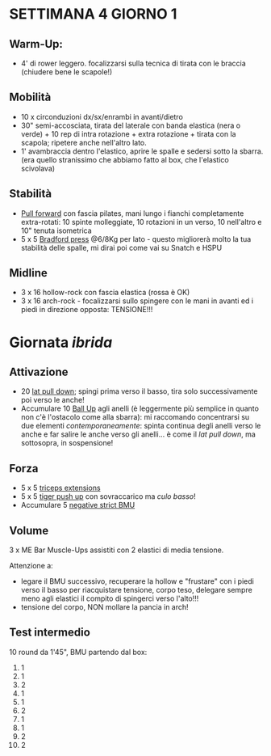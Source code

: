 # SETTIMANA 4 GIORNO 1

## Warm-Up:

 * 4' di rower leggero. focalizzarsi sulla tecnica di tirata con le braccia (chiudere bene le scapole!)

## Mobilità

 * 10 x circonduzioni dx/sx/enrambi in avanti/dietro 
 * 30" semi-accosciata, tirata del laterale con banda elastica (nera o verde) + 10 rep di intra rotazione + extra rotazione + tirata con la scapola; ripetere anche nell'altro lato.
 * 1' avambraccia dentro l'elastico, aprire le spalle e sedersi sotto la sbarra. (era quello stranissimo che abbiamo fatto al box, che l'elastico scivolava)

## Stabilità

 * [Pull forward](https://www.youtube.com/watch?v=K_ZwQLyueVg) con fascia pilates, mani lungo i fianchi completamente extra-rotati: 10 spinte molleggiate, 10 rotazioni in un verso, 10 nell'altro e 10" tenuta isometrica
 * 5 x 5 [Bradford press](https://www.instagram.com/p/Bh7SJZolr_u/) @6/8Kg per lato - questo migliorerà molto la tua stabilità delle spalle, mi dirai poi come vai su Snatch e HSPU

## Midline

 * 3 x 16 hollow-rock con fascia elastica (rossa è OK)
 * 3 x 16 arch-rock - focalizzarsi sullo spingere con le mani in avanti ed i piedi in direzione opposta: TENSIONE!!!

# Giornata _ibrida_

## Attivazione

  * 20 [lat pull down](https://www.instagram.com/p/BvElqQvg_63/); spingi prima verso il basso, tira solo successivamente poi verso le anche!
  * Accumulare 10 [Ball Up](https://www.youtube.com/watch?v=K344xk_i36s) agli anelli (è leggermente più semplice in quanto non c'è l'ostacolo come alla sbarra): mi raccomando concentrarsi su due elementi _contemporaneamente_: spinta continua degli anelli verso le anche e far salire le anche verso gli anelli... è come il _lat pull down_, ma sottosopra, in sospensione!

## Forza

  * 5 x 5 [triceps extensions](https://www.youtube.com/watch?v=VYgVTinbx_A)
  * 5 x 5 [tiger push up](https://www.instagram.com/p/CDR0tvUpk-s/) con sovraccarico ma _culo basso_!
  * Accumulare 5 [negative strict BMU](https://www.youtube.com/watch?v=XmrNjTEbvPg)

 ## Volume

3 x ME Bar Muscle-Ups assistiti con 2 elastici di media tensione.

Attenzione a:

 * legare il BMU successivo, recuperare la hollow e "frustare" con i piedi verso il basso per riacquistare tensione, corpo teso, delegare sempre meno agli elastici il compito di spingerci verso l'alto!!!
 * tensione del corpo, NON mollare la pancia in arch!

## Test intermedio

10 round da 1'45", BMU partendo dal box:

 1. 1
 2. 1
 3. 2
 4. 1
 5. 1
 6. 2
 7. 1
 8. 1
 9. 2
 10. 2
